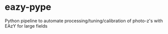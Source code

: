 # eazy-pype
Python pipeline to automate processing/tuning/calibration of photo-z's with EAzY for large fields
